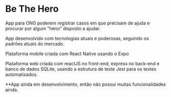 # Be The Hero

App para ONG poderem registrar casos em que precisam de ajuda e procurar por algum "héroi" disposto a ajudar.

App desenvolvido com tecnologias atuais e poderosas, seguindo os padrões atuais do mercado.

Plataforma mobile criada com React Native usando o Expo

Plataforma web criada com reactJS no front-end, express no back-end e banco de dados SQLite, usando a estrutura de teste Jest para os testes automatizados.

**App ainda em desenvolvimento, então não possui muitas funcionalidades ainda.
